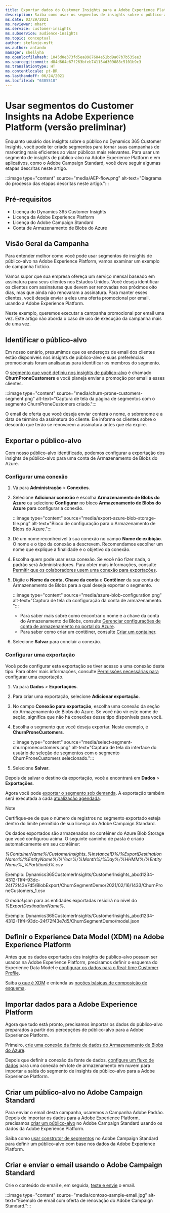 ```yaml
---
title: Exportar dados do Customer Insights para a Adobe Experience Platform
description: Saiba como usar os segmentos de insights sobre o público-alvo na Plataforma Adobe Experience.
ms.date: 03/29/2021
ms.reviewer: mhart
ms.service: customer-insights
ms.subservice: audience-insights
ms.topic: conceptual
author: stefanie-msft
ms.author: antando
manager: shellyha
ms.openlocfilehash: 1045d0e373fd5ea8987684e51bd9a07b7b535ee3
ms.sourcegitcommit: d84d664e67f263bfeb741154d309088c5101b9c3
ms.translationtype: HT
ms.contentlocale: pt-BR
ms.lasthandoff: 06/24/2021
ms.locfileid: "6305510"
---
```

# <a name="use-customer-insights-segments-in-adobe-experience-platform-preview"></a>Usar segmentos do Customer Insights na Adobe Experience Platform (versão preliminar)

Enquanto usuário dos insights sobre o público no Dynamics 365 Customer Insights, você pode ter criado segmentos para tornar suas campanhas de marketing mais eficientes ao visar públicos mais relevantes. Para usar um segmento de insights de público-alvo na Adobe Experience Platform e em aplicativos, como o Adobe Campaign Standard, você deve seguir algumas etapas descritas neste artigo.

:::image type="content" source="media/AEP-flow.png" alt-text="Diagrama do processo das etapas descritas neste artigo.":::

## <a name="prerequisites"></a>Pré-requisitos

-   Licença do Dynamics 365 Customer Insights
-   Licença da Adobe Experience Platform
-   Licença do Adobe Campaign Standard
-   Conta de Armazenamento de Blobs do Azure

## <a name="campaign-overview"></a>Visão Geral da Campanha

Para entender melhor como você pode usar segmentos de insights de público-alvo na Adobe Experience Platform, vamos examinar um exemplo de campanha fictício.

Vamos supor que sua empresa ofereça um serviço mensal baseado em assinatura para seus clientes nos Estados Unidos. Você deseja identificar os clientes com assinaturas que devem ser renovadas nos próximos oito dias, mas que ainda não renovaram a assinatura. Para manter esses clientes, você deseja enviar a eles uma oferta promocional por email, usando a Adobe Experience Platform.

Neste exemplo, queremos executar a campanha promocional por email uma vez. Este artigo não aborda o caso de uso de execução da campanha mais de uma vez.

## <a name="identify-your-target-audience"></a>Identificar o público-alvo

Em nosso cenário, presumimos que os endereços de email dos clientes estão disponíveis nos insights de público-alvo e suas preferências promocionais foram analisadas para identificar os membros do segmento.

O [segmento que você definiu nos insights de público-alvo](segments.md) é chamado **ChurnProneCustomers** e você planeja enviar a promoção por email a esses clientes.

:::image type="content" source="media/churn-prone-customers-segment.png" alt-text="Captura de tela da página de segmentos com o segmento ChurnProneCustomers criado.":::

O email de oferta que você deseja enviar conterá o nome, o sobrenome e a data de término da assinatura do cliente. Ele informa os clientes sobre o desconto que terão se renovarem a assinatura antes que ela expire.

## <a name="export-your-target-audience"></a>Exportar o público-alvo

Com nosso público-alvo identificado, podemos configurar a exportação dos insights de público-alvo para uma conta de Armazenamento de Blobs do Azure.

### <a name="configure-a-connection"></a>Configurar uma conexão

1. Vá para **Administração** > **Conexões**.

1. Selecione **Adicionar conexão** e escolha **Armazenamento de Blobs do Azure** ou selecione **Configurar** no bloco **Armazenamento de Blobs do Azure** para configurar a conexão.

   :::image type="content" source="media/export-azure-blob-storage-tile.png" alt-text="Bloco de configuração para o Armazenamento de Blobs do Azure."::: 

1. Dê um nome reconhecível à sua conexão no campo **Nome de exibição**. O nome e o tipo da conexão a descrevem. Recomendamos escolher um nome que explique a finalidade e o objetivo da conexão.

1. Escolha quem pode usar essa conexão. Se você não fizer nada, o padrão será Administradores. Para obter mais informações, consulte [Permitir que os colaboradores usem uma conexão para exportações](connections.md#allow-contributors-to-use-a-connection-for-exports).

1. Digite o **Nome da conta**, **Chave da conta** e **Contêiner** da sua conta de Armazenamento de Blobs para a qual deseja exportar o segmento.  
      
   :::image type="content" source="media/azure-blob-configuration.png" alt-text="Captura de tela da configuração da conta de armazenamento. "::: 
   
    - Para saber mais sobre como encontrar o nome e a chave da conta do Armazenamento de Blobs, consulte [Gerenciar configurações de conta de armazenamento no portal do Azure](/azure/storage/common/storage-account-manage).
    - Para saber como criar um contêiner, consulte [Criar um container](/azure/storage/blobs/storage-quickstart-blobs-portal#create-a-container).

1. Selecione **Salvar** para concluir a conexão. 

### <a name="configure-an-export"></a>Configurar uma exportação

Você pode configurar esta exportação se tiver acesso a uma conexão deste tipo. Para obter mais informações, consulte [Permissões necessárias para configurar uma exportação](export-destinations.md#set-up-a-new-export).

1. Vá para **Dados** > **Exportações**.

1. Para criar uma exportação, selecione **Adicionar exportação**.

1. No campo **Conexão para exportação**, escolha uma conexão da seção do Armazenamento de Blobs do Azure. Se você não vir este nome de seção, significa que não há conexões desse tipo disponíveis para você.

1. Escolha o segmento que você deseja exportar. Neste exemplo, é **ChurnProneCustomers**.

   :::image type="content" source="media/select-segment-churnpronecustomers.png" alt-text="Captura de tela da interface do usuário de seleção de segmentos com o segmento ChurnProneCustomers selecionado.":::

1. Selecione **Salvar**.

Depois de salvar o destino da exportação, você a encontrará em **Dados** > **Exportações**.

Agora você pode [exportar o segmento sob demanda](export-destinations.md#run-exports-on-demand). A exportação também será executada a cada [atualização agendada](system.md).

> [!NOTE]
> Certifique-se de que o número de registros no segmento exportado esteja dentro do limite permitido de sua licença do Adobe Campaign Standard.

Os dados exportados são armazenados no contêiner do Azure Blob Storage que você configurou acima. O seguinte caminho de pasta é criado automaticamente em seu contêiner:

*%ContainerName%/CustomerInsights_%instanceID%/%ExportDestinationName%/%EntityName%/%Year%/%Month%/%Day%/%HHMM%/%EntityName%_%PartitionId%.csv*

Exemplo: Dynamics365CustomerInsights/CustomerInsights_abcd1234-4312-11f4-93dc-24f72f43e7d5/BlobExport/ChurnSegmentDemo/2021/02/16/1433/ChurnProneCustomers_1.csv

O *model.json* para as entidades exportadas residirá no nível do *%ExportDestinationName%*.

Exemplo: Dynamics365CustomerInsights/CustomerInsights_abcd1234-4312-11f4-93dc-24f72f43e7d5/ChurnSegmentDemo/model.json

## <a name="define-experience-data-model-xdm-in-adobe-experience-platform"></a>Definir o Experience Data Model (XDM) na Adobe Experience Platform

Antes que os dados exportados dos insights de público-alvo possam ser usados na Adobe Experience Platform, precisamos definir o esquema do Experience Data Model e [configurar os dados para o Real-time Customer Profile](https://experienceleague.adobe.com/docs/experience-platform/profile/tutorials/dataset-configuration.html#tutorials).

Saiba [o que é XDM](https://experienceleague.adobe.com/docs/experience-platform/xdm/home.html) e entenda as [noções básicas de composição de esquema](https://experienceleague.adobe.com/docs/experience-platform/xdm/schema/composition.html#schema).

## <a name="import-data-into-adobe-experience-platform"></a>Importar dados para a Adobe Experience Platform

Agora que tudo está pronto, precisamos importar os dados do público-alvo preparados a partir dos percepções de público-alvo para a Adobe Experience Platform.

Primeiro, [crie uma conexão da fonte de dados do Armazenamento de Blobs do Azure](https://experienceleague.adobe.com/docs/experience-platform/sources/ui-tutorials/create/cloud-storage/blob.html#getting-started).    

Depois que definir a conexão da fonte de dados, [configure um fluxo de dados](https://experienceleague.adobe.com/docs/experience-platform/sources/ui-tutorials/dataflow/cloud-storage.html#ui-tutorials) para uma conexão em lote de armazenamento em nuvem para importar a saída do segmento de insights de público-alvo para a Adobe Experience Platform.

## <a name="create-an-audience-in-adobe-campaign-standard"></a>Criar um público-alvo no Adobe Campaign Standard

Para enviar o email desta campanha, usaremos a Campanha Adobe Padrão. Depois de importar os dados para a Adobe Experience Platform, precisamos [criar um público-alvo](https://experienceleague.adobe.com/docs/campaign-standard/using/profiles-and-audiences/get-started-profiles-and-audiences.html#permission) no Adobe Campaign Standard usando os dados da Adobe Experience Platform.


Saiba como [usar construtor de segmentos](https://experienceleague.adobe.com/docs/campaign-standard/using/integrating-with-adobe-cloud/adobe-experience-platform/audience-destinations/aep-using-segment-builder.html) no Adobe Campaign Standard para definir um público-alvo com base nos dados da Adobe Experience Platform.

## <a name="create-and-send-the-email-using-adobe-campaign-standard"></a>Criar e enviar o email usando o Adobe Campaign Standard

Crie o conteúdo do email e, em seguida, [teste e envie](https://experienceleague.adobe.com/docs/campaign-standard/using/testing-and-sending/get-started-sending-messages.html#preparing-and-testing-messages) o email.

:::image type="content" source="media/contoso-sample-email.jpg" alt-text="Exemplo de email com oferta de renovação do Adobe Campaign Standard.":::
